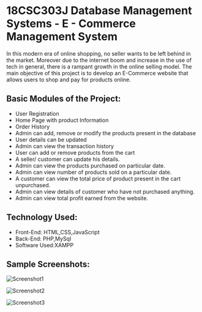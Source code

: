 # 18CSC303J Database Management Systems - E - Commerce Management System

In this modern era of online shopping, no seller wants to be left behind in the market. Moreover due to the internet boom and increase in the use of tech in general, there is a rampant growth in the online selling model.
The main objective of this project is to develop an E-Commerce website that allows users to shop and pay for products online.

## Basic Modules of the Project:

- User Registration
- Home Page with product Information
- Order History
- Admin can add, remove or modify the products present in the database
- User details can be updated
- Admin can view the transaction history
- User can add or remove products from the cart
- A seller/ customer can update his details.
- Admin can view the products purchased on particular date.
- Admin can view number of products sold on a particular date.
- A customer can view the total price of product present in the cart unpurchased.
- Admin can view details of customer who have not purchased anything.
- Admin can view total profit earned from the website.

## Technology Used:

- Front-End: HTML,CSS,JavaScript
- Back-End: PHP,MySql
- Software Used:XAMPP

## Sample Screenshots:

![Screenshot1](https://user-images.githubusercontent.com/91780929/167524458-5434c88b-3533-4e86-9526-ccc2ff0ba2c1.jpg)

![Screenshot2](https://user-images.githubusercontent.com/91780929/167524480-9496417c-00cc-4736-9434-952fe062595e.jpg)

![Screenshot3](https://user-images.githubusercontent.com/91780929/167524530-77b0fd4d-4ed9-423d-8867-80cdee8fafbf.jpg)
